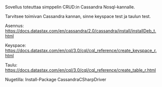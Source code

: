 Sovellus toteuttaa simppelin CRUD:in Cassandra Nosql-kannalle.

Tarvitsee toimivan Cassandra kannan, sinne keyspace test ja taulun test.

Asennus:
https://docs.datastax.com/en/cassandra/2.0/cassandra/install/installDeb_t.html

Keyspace:
https://docs.datastax.com/en/cql/3.0/cql/cql_reference/create_keyspace_r.html

Taulu:
https://docs.datastax.com/en/cql/3.0/cql/cql_reference/create_table_r.html

Nugetilla: Install-Package CassandraCSharpDriver